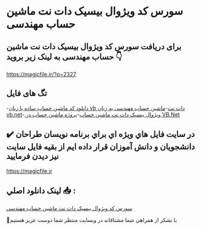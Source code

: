 # سورس کد ویژوال بیسیک دات نت ماشین حساب مهندسی

## برای دریافت سورس کد ویژوال بیسیک دات نت ماشین حساب مهندسی به لینک زیر بروید 👇

https://magicfile.ir/?p=2327

## تگ های فایل

-[دانلود کد ماشین حساب ساده با زبان vb دات نت](https://magicfile.ir/product/%d8%b3%d9%88%d8%b1%d8%b3-%d9%88-%da%a9%d8%af-%d9%88%db%8c%da%98%d9%88%d8%a7%d9%84-%d8%a8%db%8c%d8%b3%db%8c%da%a9-%d8%af%d8%a7%d8%aa-%d9%86%d8%aa-%d9%85%d8%a7%d8%b4%d9%8a%d9%86-%d8%ad%d8%b3%d8%a7%d8%a8-%d9%85%d9%87%d9%86%d8%af%d8%b3%db%8c/)-[ماشین حساب مهندسی به زبان vb.net](https://magicfile.ir/product/%d8%b3%d9%88%d8%b1%d8%b3-%d9%88-%da%a9%d8%af-%d9%88%db%8c%da%98%d9%88%d8%a7%d9%84-%d8%a8%db%8c%d8%b3%db%8c%da%a9-%d8%af%d8%a7%d8%aa-%d9%86%d8%aa-%d9%85%d8%a7%d8%b4%d9%8a%d9%86-%d8%ad%d8%b3%d8%a7%d8%a8-%d9%85%d9%87%d9%86%d8%af%d8%b3%db%8c/)-[ ویژوال بیسیک دات نت ماشين حساب](https://magicfile.ir/product/%d8%b3%d9%88%d8%b1%d8%b3-%d9%88-%da%a9%d8%af-%d9%88%db%8c%da%98%d9%88%d8%a7%d9%84-%d8%a8%db%8c%d8%b3%db%8c%da%a9-%d8%af%d8%a7%d8%aa-%d9%86%d8%aa-%d9%85%d8%a7%d8%b4%d9%8a%d9%86-%d8%ad%d8%b3%d8%a7%d8%a8-%d9%85%d9%87%d9%86%d8%af%d8%b3%db%8c/)-[پروژه ماشین حساب در VB.Net](https://magicfile.ir/product/%d8%b3%d9%88%d8%b1%d8%b3-%d9%88-%da%a9%d8%af-%d9%88%db%8c%da%98%d9%88%d8%a7%d9%84-%d8%a8%db%8c%d8%b3%db%8c%da%a9-%d8%af%d8%a7%d8%aa-%d9%86%d8%aa-%d9%85%d8%a7%d8%b4%d9%8a%d9%86-%d8%ad%d8%b3%d8%a7%d8%a8-%d9%85%d9%87%d9%86%d8%af%d8%b3%db%8c/)

## ✔️ در سايت فايل هاي ويژه اي براي برنامه نويسان طراحان دانشجويان و دانش آموزان قرار داده ايم از بقيه فايل سايت نيز ديدن فرماييد

https://magicfile.ir


## لينک دانلود اصلي 📥 :

[سورس کد ویژوال بیسیک دات نت ماشین حساب مهندسی](https://magicfile.ir/product/%d8%b3%d9%88%d8%b1%d8%b3-%d9%88-%da%a9%d8%af-%d9%88%db%8c%da%98%d9%88%d8%a7%d9%84-%d8%a8%db%8c%d8%b3%db%8c%da%a9-%d8%af%d8%a7%d8%aa-%d9%86%d8%aa-%d9%85%d8%a7%d8%b4%d9%8a%d9%86-%d8%ad%d8%b3%d8%a7%d8%a8-%d9%85%d9%87%d9%86%d8%af%d8%b3%db%8c/) 


🙏با تشکر از همراهي شما مشتاقانه در وبسایت منتظر شما دوست عزیز هستیم

